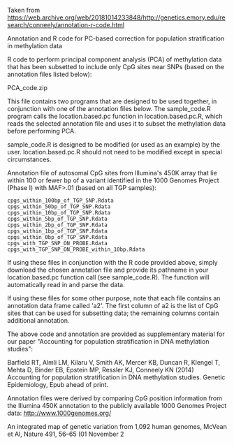 Taken from https://web.archive.org/web/20181014233848/http://genetics.emory.edu/research/conneely/annotation-r-code.html

Annotation and R code for PC-based correction for population stratification in methylation data

R code to perform principal component analysis (PCA) of methylation data that has been subsetted to include only CpG sites near SNPs (based on the annotation files listed below): 

PCA_code.zip

This file contains two programs that are designed to be used together, in conjunction with one of the annotation files below.  The sample_code.R program calls the location.based.pc function in location.based.pc.R, which reads the selected annotation file and uses it to subset the methylation data before performing PCA.

sample_code.R is designed to be modified (or used as an example) by the user.  location.based.pc.R should not need to be modified except in special circumstances.

Annotation file of autosomal CpG sites from Illumina's 450K array that lie within 100 or fewer bp of a variant identified in the 1000 Genomes Project (Phase I) with MAF>.01 (based on all TGP samples):

    cpgs_within_100bp_of_TGP_SNP.Rdata
    cpgs_within_50bp_of_TGP_SNP.Rdata
    cpgs_within_10bp_of_TGP_SNP.Rdata
    cpgs_within_5bp_of_TGP_SNP.Rdata
    cpgs_within_2bp_of_TGP_SNP.Rdata
    cpgs_within_1bp_of_TGP_SNP.Rdata
    cpgs_within_0bp_of_TGP_SNP.Rdata
    cpgs_with_TGP_SNP_ON_PROBE.Rdata
    cpgs_with_TGP_SNP_ON_PROBE_within_10bp.Rdata

If using these files in conjunction with the R code provided above, simply download the chosen annotation file and provide its pathname in your location.based.pc function call (see sample_code.R).  The function will automatically read in and parse the data.

If using these files for some other purpose, note that each file contains an annotation data frame called 'a2'.  The first column of a2 is the list of CpG sites that can be used for subsetting data; the remaining columns contain additional annotation.

The above code and annotation are provided as supplementary material for our paper "Accounting for population stratification in DNA methylation studies":

Barfield RT, Almli LM, Kilaru V, Smith AK, Mercer KB, Duncan R, Klengel T, Mehta D, Binder EB, Epstein MP, Ressler KJ, Conneely KN (2014) Accounting for population stratification in DNA methylation studies. Genetic Epidemiology, Epub ahead of print. 

Annotation files were derived by comparing CpG position information from the Illumina 450K annotation to the publicly available 1000 Genomes Project data: http://www.1000genomes.org/

An integrated map of genetic variation from 1,092 human genomes, McVean et Al, Nature 491, 56–65 (01 November 2